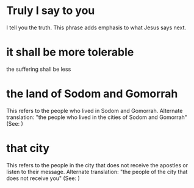 
# Truly I say to you
I tell you the truth. This phrase adds emphasis to what Jesus says next.

# it shall be more tolerable
the suffering shall be less

# the land of Sodom and Gomorrah
This refers to the people who lived in Sodom and Gomorrah. Alternate translation: "the people who lived in the cities of Sodom and Gomorrah" (See: )

# that city
This refers to the people in the city that does not receive the apostles or listen to their message. Alternate translation: "the people of the city that does not receive you" (See: )